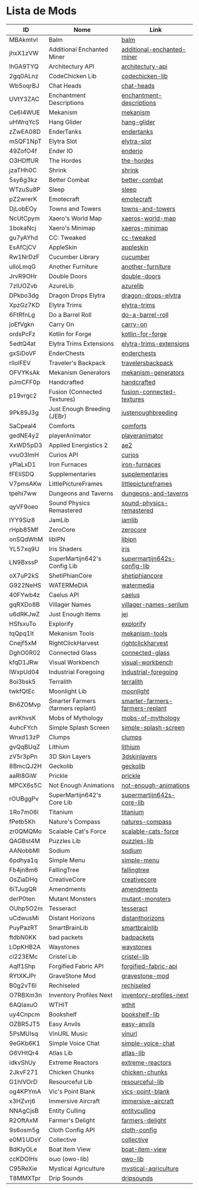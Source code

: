 # Lista de Mods

| ID       | Nome                              | Link                                                                                        |
| -------- | --------------------------------- | ------------------------------------------------------------------------------------------- |
| MBAkmtvl | Balm                              | [balm](https://modrinth.com/mod/balm)                                                       |
| jhxX1zVW | Additional Enchanted Miner        | [additional-enchanted-miner](https://modrinth.com/mod/additional-enchanted-miner)           |
| lhGA9TYQ | Architectury API                  | [architectury-api](https://modrinth.com/mod/architectury-api)                               |
| 2gq0ALnz | CodeChicken Lib                   | [codechicken-lib](https://modrinth.com/mod/codechicken-lib)                                 |
| Wb5oqrBJ | Chat Heads                        | [chat-heads](https://modrinth.com/mod/chat-heads)                                           |
| UVtY3ZAC | Enchantment Descriptions          | [enchantment-descriptions](https://modrinth.com/mod/enchantment-descriptions)               |
| Ce6I4WUE | Mekanism                          | [mekanism](https://modrinth.com/mod/mekanism)                                               |
| uHWrqYcS | Hang Glider                       | [hang-glider](https://modrinth.com/mod/hang-glider)                                         |
| zZwEA08D | EnderTanks                        | [endertanks](https://modrinth.com/mod/endertanks)                                           |
| mSQF1NpT | Elytra Slot                       | [elytra-slot](https://modrinth.com/mod/elytra-slot)                                         |
| 49ZofO4f | Ender IO                          | [enderio](https://modrinth.com/mod/enderio)                                                 |
| O3HDffUR | The Hordes                        | [the-hordes](https://modrinth.com/mod/the-hordes)                                           |
| jzaTHh0C | Shrink                            | [shrink](https://modrinth.com/mod/shrink)                                                   |
| 5sy6g3kz | Better Combat                     | [better-combat](https://modrinth.com/mod/better-combat)                                     |
| WTzuSu8P | Sleep                             | [sleep](https://modrinth.com/mod/sleep)                                                     |
| pZ2wrerK | Emotecraft                        | [emotecraft](https://modrinth.com/mod/emotecraft)                                           |
| DjLobEOy | Towns and Towers                  | [towns-and-towers](https://modrinth.com/mod/towns-and-towers)                               |
| NcUtCpym | Xaero's World Map                 | [xaeros-world-map](https://modrinth.com/mod/xaeros-world-map)                               |
| 1bokaNcj | Xaero's Minimap                   | [xaeros-minimap](https://modrinth.com/mod/xaeros-minimap)                                   |
| gu7yAYhd | CC: Tweaked                       | [cc-tweaked](https://modrinth.com/mod/cc-tweaked)                                           |
| EsAfCjCV | AppleSkin                         | [appleskin](https://modrinth.com/mod/appleskin)                                             |
| Rw1NrDzF | Cucumber Library                  | [cucumber](https://modrinth.com/mod/cucumber)                                               |
| ulloLmqG | Another Furniture                 | [another-furniture](https://modrinth.com/mod/another-furniture)                             |
| JrvR9OHr | Double Doors                      | [double-doors](https://modrinth.com/mod/double-doors)                                       |
| 7zlUOZvb | AzureLib                          | [azurelib](https://modrinth.com/mod/azurelib)                                               |
| DPkbo3dg | Dragon Drops Elytra               | [dragon-drops-elytra](https://modrinth.com/mod/dragon-drops-elytra)                         |
| XpzGz7KD | Elytra Trims                      | [elytra-trims](https://modrinth.com/mod/elytra-trims)                                       |
| 6FtRfnLg | Do a Barrel Roll                  | [do-a-barrel-roll](https://modrinth.com/mod/do-a-barrel-roll)                               |
| joEfVgkn | Carry On                          | [carry-on](https://modrinth.com/mod/carry-on)                                               |
| ordsPcFz | Kotlin for Forge                  | [kotlin-for-forge](https://modrinth.com/mod/kotlin-for-forge)                               |
| 5edtQ4at | Elytra Trims Extensions           | [elytra-trims-extensions](https://modrinth.com/mod/elytra-trims-extensions)                 |
| gxSiDoVF | EnderChests                       | [enderchests](https://modrinth.com/mod/enderchests)                                         |
| rlloIFEV | Traveler's Backpack               | [travelersbackpack](https://modrinth.com/mod/travelersbackpack)                             |
| OFVYKsAk | Mekanism Generators               | [mekanism-generators](https://modrinth.com/mod/mekanism-generators)                         |
| pJmCFF0p | Handcrafted                       | [handcrafted](https://modrinth.com/mod/handcrafted)                                         |
| p19vrgc2 | Fusion (Connected Textures)       | [fusion-connected-textures](https://modrinth.com/mod/fusion-connected-textures)             |
| 9Pk89J3g | Just Enough Breeding (JEBr)       | [justenoughbreeding](https://modrinth.com/mod/justenoughbreeding)                           |
| SaCpeal4 | Comforts                          | [comforts](https://modrinth.com/mod/comforts)                                               |
| gedNE4y2 | playerAnimator                    | [playeranimator](https://modrinth.com/mod/playeranimator)                                   |
| XxWD5pD3 | Applied Energistics 2             | [ae2](https://modrinth.com/mod/ae2)                                                         |
| vvuO3ImH | Curios API                        | [curios](https://modrinth.com/mod/curios)                                                   |
| yPlaLxD1 | Iron Furnaces                     | [iron-furnaces](https://modrinth.com/mod/iron-furnaces)                                     |
| fFEIiSDQ | Supplementaries                   | [supplementaries](https://modrinth.com/mod/supplementaries)                                 |
| V7pmsAKw | LittlePictureFrames               | [littlepictureframes](https://modrinth.com/mod/littlepictureframes)                         |
| tpehi7ww | Dungeons and Taverns              | [dungeons-and-taverns](https://modrinth.com/mod/dungeons-and-taverns)                       |
| qyVF9oeo | Sound Physics Remastered          | [sound-physics-remastered](https://modrinth.com/mod/sound-physics-remastered)               |
| IYY9Siz8 | JamLib                            | [jamlib](https://modrinth.com/mod/jamlib)                                                   |
| rHpb85Mf | ZeroCore                          | [zerocore](https://modrinth.com/mod/zerocore)                                               |
| onSQdWhM | libIPN                            | [libipn](https://modrinth.com/mod/libipn)                                                   |
| YL57xq9U | Iris Shaders                      | [iris](https://modrinth.com/mod/iris)                                                       |
| LN9BxssP | SuperMartijn642's Config Lib      | [supermartijn642s-config-lib](https://modrinth.com/mod/supermartijn642s-config-lib)         |
| oX7uP2kS | ShetiPhianCore                    | [shetiphiancore](https://modrinth.com/mod/shetiphiancore)                                   |
| G922NeHS | WATERMeDIA                        | [watermedia](https://modrinth.com/mod/watermedia)                                           |
| 40FYwb4z | Caelus API                        | [caelus](https://modrinth.com/mod/caelus)                                                   |
| gqRXDo8B | Villager Names                    | [villager-names-serilum](https://modrinth.com/mod/villager-names-serilum)                   |
| u6dRKJwZ | Just Enough Items                 | [jei](https://modrinth.com/mod/jei)                                                         |
| HSfsxuTo | Explorify                         | [explorify](https://modrinth.com/mod/explorify)                                             |
| tqQpq1lt | Mekanism Tools                    | [mekanism-tools](https://modrinth.com/mod/mekanism-tools)                                   |
| Cnejf5xM | RightClickHarvest                 | [rightclickharvest](https://modrinth.com/mod/rightclickharvest)                             |
| DghO0R02 | Connected Glass                   | [connected-glass](https://modrinth.com/mod/connected-glass)                                 |
| kfqD1JRw | Visual Workbench                  | [visual-workbench](https://modrinth.com/mod/visual-workbench)                               |
| lWxpUd04 | Industrial Foregoing              | [industrial-foregoing](https://modrinth.com/mod/industrial-foregoing)                       |
| 8oi3bsk5 | Terralith                         | [terralith](https://modrinth.com/mod/terralith)                                             |
| twkfQtEc | Moonlight Lib                     | [moonlight](https://modrinth.com/mod/moonlight)                                             |
| Bh6ZOMvp | Smarter Farmers (farmers replant) | [smarter-farmers-farmers-replant](https://modrinth.com/mod/smarter-farmers-farmers-replant) |
| avrKhvsK | Mobs of Mythology                 | [mobs-of-mythology](https://modrinth.com/mod/mobs-of-mythology)                             |
| 4uhcFYch | Simple Splash Screen              | [simple-splash-screen](https://modrinth.com/mod/simple-splash-screen)                       |
| Wnxd13zP | Clumps                            | [clumps](https://modrinth.com/mod/clumps)                                                   |
| gvQqBUqZ | Lithium                           | [lithium](https://modrinth.com/mod/lithium)                                                 |
| zV5r3pPn | 3D Skin Layers                    | [3dskinlayers](https://modrinth.com/mod/3dskinlayers)                                       |
| 8BmcQJ2H | Geckolib                          | [geckolib](https://modrinth.com/mod/geckolib)                                               |
| aaRl8GiW | Prickle                           | [prickle](https://modrinth.com/mod/prickle)                                                 |
| MPCX6s5C | Not Enough Animations             | [not-enough-animations](https://modrinth.com/mod/not-enough-animations)                     |
| rOUBggPv | SuperMartijn642's Core Lib        | [supermartijn642s-core-lib](https://modrinth.com/mod/supermartijn642s-core-lib)             |
| 1Ro7m06l | Titanium                          | [titanium](https://modrinth.com/mod/titanium)                                               |
| fPetb5Kh | Nature's Compass                  | [natures-compass](https://modrinth.com/mod/natures-compass)                                 |
| zr0QMQMo | Scalable Cat's Force              | [scalable-cats-force](https://modrinth.com/mod/scalable-cats-force)                         |
| QAGBst4M | Puzzles Lib                       | [puzzles-lib](https://modrinth.com/mod/puzzles-lib)                                         |
| AANobbMI | Sodium                            | [sodium](https://modrinth.com/mod/sodium)                                                   |
| 6pdhya1q | Simple Menu                       | [simple-menu](https://modrinth.com/mod/simple-menu)                                         |
| Fb4jn8m6 | FallingTree                       | [fallingtree](https://modrinth.com/mod/fallingtree)                                         |
| OsZiaDHq | CreativeCore                      | [creativecore](https://modrinth.com/mod/creativecore)                                       |
| 6iTJugQR | Amendments                        | [amendments](https://modrinth.com/mod/amendments)                                           |
| derP0ten | Mutant Monsters                   | [mutant-monsters](https://modrinth.com/mod/mutant-monsters)                                 |
| OUhp5O2m | Tesseract                         | [tesseract](https://modrinth.com/mod/tesseract)                                             |
| uCdwusMi | Distant Horizons                  | [distanthorizons](https://modrinth.com/mod/distanthorizons)                                 |
| PuyPazRT | SmartBrainLib                     | [smartbrainlib](https://modrinth.com/mod/smartbrainlib)                                     |
| ftdbN0KK | bad packets                       | [badpackets](https://modrinth.com/mod/badpackets)                                           |
| LOpKHB2A | Waystones                         | [waystones](https://modrinth.com/mod/waystones)                                             |
| cl223EMc | Cristel Lib                       | [cristel-lib](https://modrinth.com/mod/cristel-lib)                                         |
| Aqlf1Shp | Forgified Fabric API              | [forgified-fabric-api](https://modrinth.com/mod/forgified-fabric-api)                       |
| RYtXKJPr | GraveStone Mod                    | [gravestone-mod](https://modrinth.com/mod/gravestone-mod)                                   |
| B0g2vT6l | Rechiseled                        | [rechiseled](https://modrinth.com/mod/rechiseled)                                           |
| O7RBXm3n | Inventory Profiles Next           | [inventory-profiles-next](https://modrinth.com/mod/inventory-profiles-next)                 |
| 6AQIaxuO | WTHIT                             | [wthit](https://modrinth.com/mod/wthit)                                                     |
| uy4Cnpcm | Bookshelf                         | [bookshelf-lib](https://modrinth.com/mod/bookshelf-lib)                                     |
| OZBR5JT5 | Easy Anvils                       | [easy-anvils](https://modrinth.com/mod/easy-anvils)                                         |
| 5PsMUIsq | VinURL Music                      | [vinurl](https://modrinth.com/mod/vinurl)                                                   |
| 9eGKb6K1 | Simple Voice Chat                 | [simple-voice-chat](https://modrinth.com/mod/simple-voice-chat)                             |
| G6VHtQr4 | Atlas Lib                         | [atlas-lib](https://modrinth.com/mod/atlas-lib)                                             |
| idkvShUy | Extreme Reactors                  | [extreme-reactors](https://modrinth.com/mod/extreme-reactors)                               |
| 2JkvF271 | Chicken Chunks                    | [chicken-chunks](https://modrinth.com/mod/chicken-chunks)                                   |
| G1hIVOrD | Resourceful Lib                   | [resourceful-lib](https://modrinth.com/mod/resourceful-lib)                                 |
| og4KPYmA | Vic's Point Blank                 | [vics-point-blank](https://modrinth.com/mod/vics-point-blank)                               |
| x3HZvrj6 | Immersive Aircraft                | [immersive-aircraft](https://modrinth.com/mod/immersive-aircraft)                           |
| NNAgCjsB | Entity Culling                    | [entityculling](https://modrinth.com/mod/entityculling)                                     |
| R2OftAxM | Farmer's Delight                  | [farmers-delight](https://modrinth.com/mod/farmers-delight)                                 |
| 9s6osm5g | Cloth Config API                  | [cloth-config](https://modrinth.com/mod/cloth-config)                                       |
| e0M1UDsY | Collective                        | [collective](https://modrinth.com/mod/collective)                                           |
| BdKIyOLe | Boat Item View                    | [boat-item-view](https://modrinth.com/mod/boat-item-view)                                   |
| ccKDOlHs | oωo (owo-lib)                     | [owo-lib](https://modrinth.com/mod/owo-lib)                                                 |
| C95ReXie | Mystical Agriculture              | [mystical-agriculture](https://modrinth.com/mod/mystical-agriculture)                       |
| T8MMXTpr | Drip Sounds                       | [dripsounds](https://modrinth.com/mod/dripsounds)                                           |

